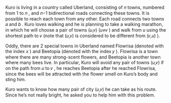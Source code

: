 Kuro is living in a country called Uberland, consisting of 𝑛
towns, numbered from 1
to 𝑛
, and 𝑛−1
bidirectional roads connecting these towns. It is possible to reach each town from any other. Each road connects two
towns 𝑎
and 𝑏
. Kuro loves walking and he is planning to take a walking marathon, in which he will choose a pair of towns (𝑢,𝑣)
(𝑢≠𝑣
) and walk from 𝑢
using the shortest path to 𝑣
(note that (𝑢,𝑣)
is considered to be different from (𝑣,𝑢)
).

Oddly, there are 2 special towns in Uberland named Flowrisa (denoted with the index 𝑥
) and Beetopia (denoted with the index 𝑦
). Flowrisa is a town where there are many strong-scent flowers, and Beetopia is another town where many bees live. In
particular, Kuro will avoid any pair of towns (𝑢,𝑣)
if on the path from 𝑢
to 𝑣
, he reaches Beetopia after he reached Flowrisa, since the bees will be attracted with the flower smell on Kuro’s body
and sting him.

Kuro wants to know how many pair of city (𝑢,𝑣)
he can take as his route. Since he’s not really bright, he asked you to help him with this problem.

